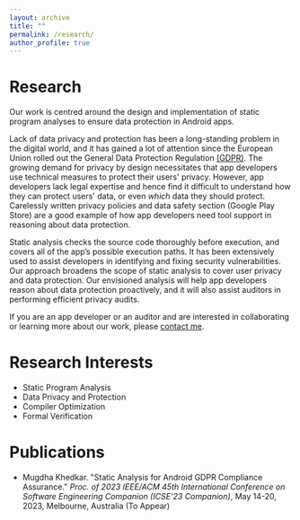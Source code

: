 ```yaml
---
layout: archive
title: ""
permalink: /research/
author_profile: true
---
```


**Research**
=====
Our work is centred around the design and implementation of static program analyses to ensure data protection in Android apps. 

Lack of data privacy and protection has been a long-standing problem in the digital world, and it has gained a lot of attention since the European Union rolled out the General Data Protection Regulation [(GDPR)](https://gdpr-info.eu/). The growing demand for privacy by design necessitates that app developers use technical measures to protect their users' privacy. However, app developers lack legal expertise and hence find it difficult to understand how they can protect users' data, or even *which* data they should protect. Carelessly written privacy policies and data safety section (Google Play Store) are a good example of how app developers need tool support in reasoning about data protection.

Static analysis checks the source code thoroughly before execution, and covers all of the app’s possible execution paths. It has been extensively used to assist developers in identifying and fixing security vulnerabilities. Our approach broadens the scope of static analysis to cover user privacy and data protection. Our envisioned analysis will help app developers reason about data protection proactively, and it will also assist auditors in performing efficient privacy audits. 

If you are an app developer or an auditor and are interested in collaborating or learning more about our work, please [contact me](mailto:mugdha.khedkar@upb.de). 

**Research Interests**
=====
* Static Program Analysis
* Data Privacy and Protection
* Compiler Optimization 
* Formal Verification

**Publications**
=====
* Mugdha Khedkar. "Static Analysis for Android GDPR Compliance Assurance." *Proc. of 2023 IEEE/ACM 45th International Conference on Software Engineering Companion (ICSE’23 Companion)*, May 14-20, 2023, Melbourne, Australia (To Appear)